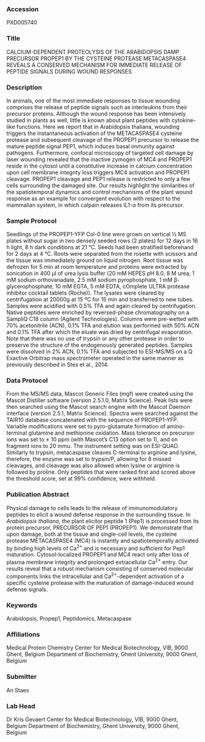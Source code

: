 ### Accession
PXD005740

### Title
CALCIUM-DEPENDENT PROTEOLYSIS OF THE ARABIDOPSIS DAMP PRECURSOR PROPEP1 BY THE CYSTEINE PROTEASE METACASPASE4 REVEALS A CONSERVED MECHANISM FOR IMMEDIATE RELEASE OF PEPTIDE SIGNALS DURING WOUND RESPONSES

### Description
In animals, one of the most immediate responses to tissue wounding comprises the release of peptide signals such as interleukins from their precursor proteins. Although the wound response has been intensively studied in plants as well, little is known about plant peptides with cytokine-like functions. Here we report that in Arabidopsis thaliana, wounding triggers the instantaneous activation of the METACASPASE4 cysteine protease and subsequent cleavage of the PROPEP1 precursor to release the mature peptide signal PEP1, which induces basal immunity against pathogens. Furthermore, confocal microscopy of targeted cell damage by laser wounding revealed that the inactive zymogen of MC4 and PROPEP1 reside in the cytosol until a constitutive increase in calcium concentration upon cell membrane integrity loss triggers MC4 activation and PROPEP1 cleavage. PROPEP1 cleavage and PEP1 release is restricted to only a few cells surrounding the damaged site. Our results highlight the similarities of the spatiotemporal dynamics and control mechanisms of the plant wound response as an example for convergent evolution with respect to the mammalian system, in which calpain releases IL1-α from its precursor.

### Sample Protocol
Seedlings of the PROPEP1-YFP Col-0 line were grown on vertical ½ MS plates without sugar in two densely seeded rows (2 plates) for 12 days in 16 h light, 8 h dark conditions at 21 °C. Seeds had been stratified beforehand for 2 days at 4 °C. Roots were separated from the rosette with scissors and the tissue was immediately ground on liquid nitrogen. Root tissue was defrozen for 5 min at room temperature and proteins were extracted by sonication in 400 µl of urea lysis buffer (20 mM HEPES pH 8.0, 8 M urea, 1 mM sodium orthovanadate, 2.5 mM sodium pyrophosphate, 1 mM β-glycerophosphate, 10 mM EGTA, 5 mM EDTA, cOmplete ULTRA protease inhibitor cocktail tablets (Roche)).  The lysates were cleared by centrifugation at 20000g at 15 ºC for 15 min and transferred to new tubes. Samples were acidified with 0.5% TFA and again cleared by centrifugation. Native peptides were enriched by reversed-phase chromatography on a SampliQ C18 column (Agilent Technologies). Columns were pre-wetted with 70% acetonitrile (ACN), 0.1% TFA and elution was performed with 50% ACN and 0.1% TFA after which the eluate was dried by centrifugal evaporation. Note that there was no use of trypsin or any other protease in order to preserve the structure of the endogenously generated peptides. Samples were dissolved in 2% ACN, 0.1% TFA and subjected to ESI-MS/MS on a Q Exactive Orbitrap mass spectrometer  operated in the same manner as previously described in Stes et al., 2014.

### Data Protocol
From the MS/MS data, Mascot Generic Files (mgf) were created using the Mascot Distiller software (version 2.5.1.0, Matrix Science). Peak lists were then searched using the Mascot search engine with the Mascot Daemon interface (version 2.5.1, Matrix Science). Spectra were searched against the TAIR10 database concatenated with the sequence of PROPEP1-YFP. Variable modifications were set to pyro-glutamate formation of amino-terminal glutamine and methionine oxidation. Mass tolerance on precursor ions was set to ± 10 ppm (with Mascot’s C13 option set to 1), and on fragment ions to 20 mmu. The instrument setting was on ESI-QUAD. Similarly to trypsin, metacaspase cleaves C-terminal to arginine and lysine, therefore, the enzyme was set to trypsin/P, allowing for 8 missed cleavages, and cleavage was also allowed when lysine or arginine is followed by proline. Only peptides that were ranked first and scored above the threshold score, set at 99% confidence, were withheld.

### Publication Abstract
Physical damage to cells leads to the release of immunomodulatory peptides to elicit a wound defense response in the surrounding tissue. In <i>Arabidopsis thaliana</i>, the plant elicitor peptide 1 (Pep1) is processed from its protein precursor, PRECURSOR OF PEP1 (PROPEP1). We demonstrate that upon damage, both at the tissue and single-cell levels, the cysteine protease METACASPASE4 (MC4) is instantly and spatiotemporally activated by binding high levels of Ca<sup>2+</sup> and is necessary and sufficient for Pep1 maturation. Cytosol-localized PROPEP1 and MC4 react only after loss of plasma membrane integrity and prolonged extracellular Ca<sup>2+</sup> entry. Our results reveal that a robust mechanism consisting of conserved molecular components links the intracellular and Ca<sup>2+</sup>-dependent activation of a specific cysteine protease with the maturation of damage-induced wound defense signals.

### Keywords
Arabidopsis, Propep1, Peptidomics, Metacaspase

### Affiliations
Medical Protein Chemistry
Center for Medical Biotechnology, VIB, 9000 Ghent, Belgium  Department of Biochemistry, Ghent University, 9000 Ghent, Belgium

### Submitter
An Staes

### Lab Head
Dr Kris Gevaert
Center for Medical Biotechnology, VIB, 9000 Ghent, Belgium  Department of Biochemistry, Ghent University, 9000 Ghent, Belgium


